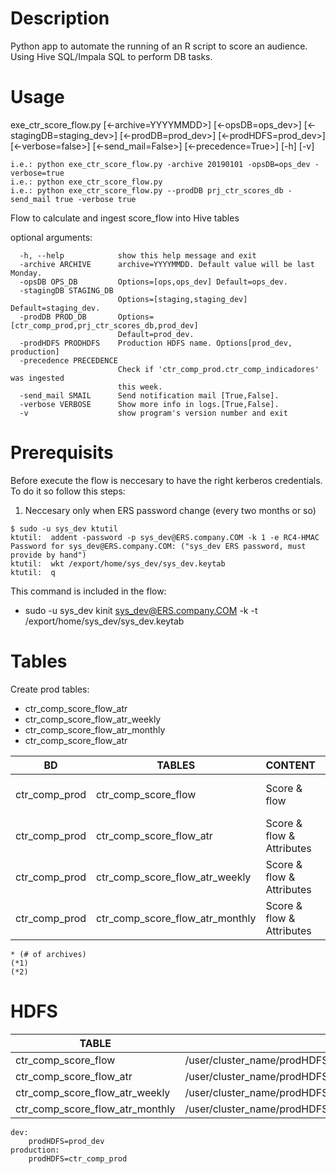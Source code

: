 # Description
Python app to automate the running of an R script to score an audience. Using Hive SQL/Impala SQL to perform DB tasks.

# Usage
exe_ctr_score_flow.py [<-archive=YYYYMMDD>] [<-opsDB=ops_dev>] [<-stagingDB=staging_dev>] [<-prodDB=prod_dev>] [<-prodHDFS=prod_dev>] [<-verbose=false>] [<-send_mail=False>] [<-precedence=True>] [-h] [-v]
```
i.e.: python exe_ctr_score_flow.py -archive 20190101 -opsDB=ops_dev -verbose=true
i.e.: python exe_ctr_score_flow.py
i.e.: python exe_ctr_score_flow.py --prodDB prj_ctr_scores_db -send_mail true -verbose true
```

Flow to calculate and ingest score_flow into Hive tables

optional arguments:
```
  -h, --help            show this help message and exit
  -archive ARCHIVE      archive=YYYYMMDD. Default value will be last Monday.
  -opsDB OPS_DB         Options=[ops,ops_dev] Default=ops_dev.
  -stagingDB STAGING_DB
                        Options=[staging,staging_dev] Default=staging_dev.
  -prodDB PROD_DB       Options=[ctr_comp_prod,prj_ctr_scores_db,prod_dev]
                        Default=prod_dev.
  -prodHDFS PRODHDFS    Production HDFS name. Options[prod_dev, production]
  -precedence PRECEDENCE
                        Check if 'ctr_comp_prod.ctr_comp_indicadores' was ingested
                        this week.
  -send_mail SMAIL      Send notification mail [True,False].
  -verbose VERBOSE      Show more info in logs.[True,False].
  -v                    show program's version number and exit
```

# Prerequisits

Before execute the flow is neccesary to have the right kerberos credentials. To do it so follow this steps:

1) Neccesary only when ERS password change (every two months or so)
```
$ sudo -u sys_dev ktutil
ktutil:  addent -password -p sys_dev@ERS.company.COM -k 1 -e RC4-HMAC
Password for sys_dev@ERS.company.COM: ("sys_dev ERS password, must provide by hand")
ktutil:  wkt /export/home/sys_dev/sys_dev.keytab
ktutil:  q
```

This command is included in the flow:
* sudo -u sys_dev kinit sys_dev@ERS.company.COM -k -t /export/home/sys_dev/sys_dev.keytab

# Tables

Create prod tables:
* ctr_comp_score_flow_atr
* ctr_comp_score_flow_atr_weekly
* ctr_comp_score_flow_atr_monthly	
* ctr_comp_score_flow_atr
	

|BD          |TABLES                        | CONTENT                   |Format  |Frequency   |History*        |Tokenization |Partitioned
|------------|------------------------------|---------------------------|--------|------------|----------------|-------------|-------------
|ctr_comp_prod |ctr_comp_score_flow             |Score & flow               |Parquet |Weekly      |60 months (*1)  |Simple       | Yes
|ctr_comp_prod |ctr_comp_score_flow_atr         |Score & flow & Attributes  |Parquet |Weekly      |Last intake     |Simple       | No
|ctr_comp_prod |ctr_comp_score_flow_atr_weekly  |Score & flow & Attributes  |Parquet |Weekly      |Last 3 months   |Simple       | Yes
|ctr_comp_prod |ctr_comp_score_flow_atr_monthly |Score & flow & Attributes  |Parquet |Monthly(*2) |59 months       |Double       | Yes

```
* (# of archives)
(*1)
(*2)
```

# HDFS

TABLE                         | HDFS path                   
------------------------------|-------------------------------------------------------------------------------------------------------
ctr_comp_score_flow             |/user/cluster_name/prodHDFS/comp/country/score_flow/ctr_comp_score_flow/data/archive=<archive>               
ctr_comp_score_flow_atr         |/user/cluster_name/prodHDFS/comp/country/score_flow/ctr_comp_score_flow_atr/current/data  
ctr_comp_score_flow_atr_weekly  |/user/cluster_name/prodHDFS/comp/country/score_flow/ctr_comp_score_flow_atr/weekly/data/archive=<archive>   
ctr_comp_score_flow_atr_monthly |/user/cluster_name/prodHDFS/comp/country/score_flow/ctr_comp_score_flow_atr/monthly/data/archive=<archive>  

```
dev:
	prodHDFS=prod_dev
production:
	prodHDFS=ctr_comp_prod
```